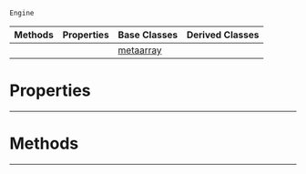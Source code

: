  `Engine`

|Methods|Properties|Base Classes|Derived Classes|
|---|---|---|---|
| | |[metaarray](https://github.com/dragonCASTjosh/PlasmaDocs/blob/master/code_reference/class_reference/metaarray.markdown)| |


 #  Properties


---  
 #  Methods


---  
 

 